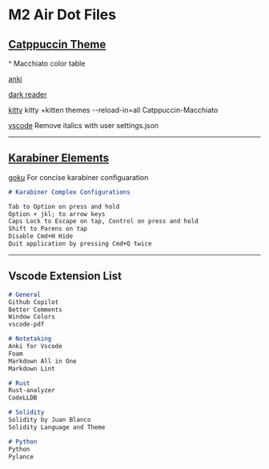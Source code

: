 # M2 Air Dot Files

## [Catppuccin Theme](https://github.com/catppuccin/)

^ Macchiato color table

[anki](https://github.com/catppuccin/anki)

[dark reader](https://github.com/catppuccin/dark-reader)

[kitty](https://github.com/catppuccin/kitty) kitty +kitten themes --reload-in=all Catppuccin-Macchiato

[vscode](https://github.com/catppuccin/vscode) Remove italics with user settings.json

---

## [Karabiner Elements](https://github.com/pqrs-org/Karabiner-Elements)

[goku](https://github.com/yqrashawn/GokuRakuJoudo) For concise karabiner configuaration

```md
# Karabiner Complex Configurations

Tab to Option on press and hold
Option + jkl; to arrow keys
Caps Lock to Escape on tap, Control on press and hold
Shift to Parens on tap
Disable Cmd+H Hide
Quit application by pressing Cmd+Q twice
```

---

## Vscode Extension List

```md
# General
Github Copilot
Better Comments
Window Colors
vscode-pdf

# Notetaking
Anki for Vscode
Foam
Markdown All in One
Markdown Lint

# Rust
Rust-analyzer
CodeLLDB

# Solidity
Solidity by Juan Blanco
Solidity Language and Theme

# Python
Python
Pylance
```

